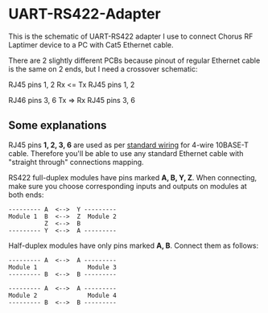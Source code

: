 # UART-RS422-Adapter

This is the schematic of UART-RS422 adapter I use to connect Chorus RF Laptimer device to a PC with Cat5 Ethernet cable.

There are 2 slightly different PCBs because pinout of regular Ethernet cable is the same on 2 ends, but I need a crossover schematic:

RJ45 pins 1, 2 Rx <= Tx RJ45 pins 1, 2

RJ46 pins 3, 6 Tx => Rx RJ45 pins 3, 6

## Some explanations

RJ45 pins **1, 2, 3, 6** are used as per [standard wiring](https://en.wikipedia.org/wiki/TIA/EIA-568) for 4-wire 10BASE-T cable. Therefore you'll be able to use any standard Ethernet cable with "straight through" connections mapping.

RS422 full-duplex modules have pins marked **A, B, Y, Z**. When connecting, make sure you choose corresponding inputs and outputs on  modules at both ends:
```
--------- A  <-->  Y ---------
Module 1  B  <-->  Z  Module 2
          Z  <-->  B  
--------- Y  <-->  A ---------

```

Half-duplex modules have only pins marked **A, B**. Connect them as follows:
```
--------- A  <-->  A ---------
Module 1              Module 3
--------- B  <-->  B ---------

--------- A  <-->  A ---------
Module 2              Module 4
--------- B  <-->  B ---------
